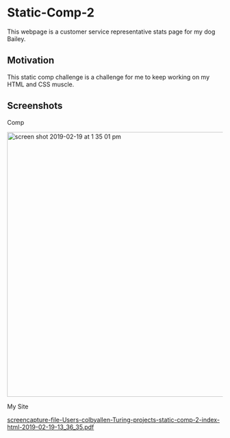 # Static-Comp-2
This webpage is a customer service representative stats page for my dog Bailey.
## Motivation
This static comp challenge is a challenge for me to keep working on my HTML and CSS muscle.
## Screenshots
Comp

<img width="618" alt="screen shot 2019-02-19 at 1 35 01 pm" src="https://user-images.githubusercontent.com/43159025/53045573-34878900-344b-11e9-88b2-fb16c3100755.png">

My Site

[screencapture-file-Users-colbyallen-Turing-projects-static-comp-2-index-html-2019-02-19-13_36_35.pdf](https://github.com/colbyallen012/CA-comp-challenge-2/files/2881904/screencapture-file-Users-colbyallen-Turing-projects-static-comp-2-index-html-2019-02-19-13_36_35.pdf)
